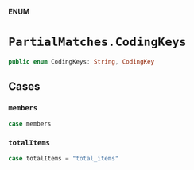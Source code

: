 **ENUM**

# `PartialMatches.CodingKeys`

```swift
public enum CodingKeys: String, CodingKey
```

## Cases
### `members`

```swift
case members
```

### `totalItems`

```swift
case totalItems = "total_items"
```
